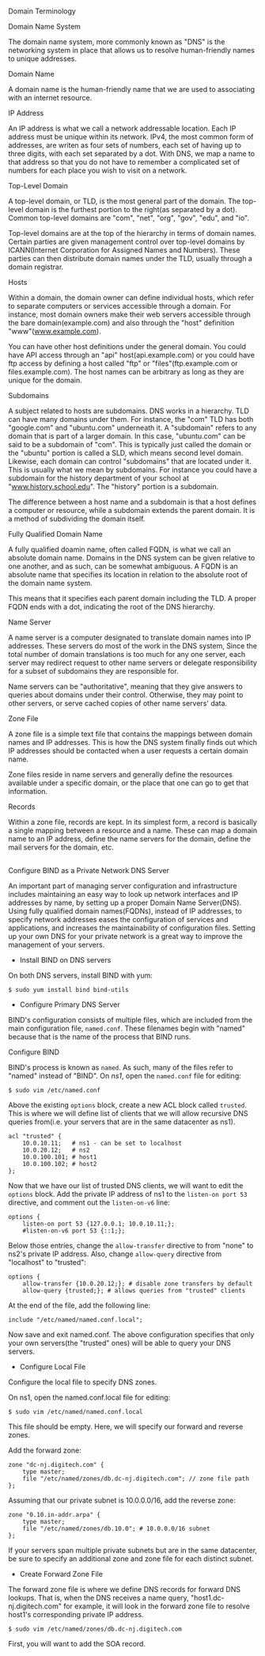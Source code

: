 #


##

Domain Terminology


Domain Name System

The domain name system, more commonly known as "DNS" is the networking system in place that allows us to
resolve human-friendly names to unique addresses.

Domain Name

A domain name is the human-friendly name that we are used to associating with an internet resource.

IP Address

An IP address is what we call a network addressable location. Each IP address must be unique within its network.
IPv4, the most common form of addresses, are writen as four sets of numbers, each set of having up to three digits,
with each set separated by a dot. With DNS, we map a name to that address so that you do not have to remember a
complicated set of numbers for each place you wish to visit on a network.

Top-Level Domain

A top-level domain, or TLD, is the most general part of the domain. The top-level domain is the furthest portion
to the right(as separated by a dot). Common top-level domains are "com", "net", "org", "gov", "edu", and "io".

Top-level domains are at the top of the hierarchy in terms of domain names. Certain parties are given management
control over top-level domains by ICANN(Internet Corporation for Assigned Names and Numbers). These parties can then
distribute domain names under the TLD, usually through a domain registrar.

Hosts

Within a domain, the domain owner can define individual hosts, which refer to separate computers or services accessible
through a domain. For instance, most domain owners make their web servers accessible through the bare domain(example.com)
and also through the "host" definition "www"(www.example.com).

You can have other host definitions under the general domain. You could have API access through an "api" host(api.example.com)
or you could have ftp access by defining a host called "ftp" or "files"(ftp.example.com or files.example.com). The host names
can be arbitrary as long as they are unique for the domain.

Subdomains

A subject related to hosts are subdomains.
DNS works in a hierarchy. TLD can have many domains under them. For instance, the "com" TLD has both "google.com" and "ubuntu.com" underneath it.
A "subdomain" refers to any domain that is part of a larger domain. In this case, "ubuntu.com" can be said to be a subdomain of "com". This is typically
just called the domain or the "ubuntu" portion is called a SLD, which means second level domain. Likewise, each domain can control "subdomains"
that are located under it. This is usually what we mean by subdomains. For instance you could have a subdomain for the history department of your school at
"www.history.school.edu". The "history" portion is a subdomain.

The difference between a host name and a subdomain is that a host defines a computer or resource, while a subdomain extends the parent domain.
It is a method of subdividing the domain itself.

Fully Qualified Domain Name

A fully qualified doamin name, often called FQDN, is what we call an absolute domain name. Domains in the DNS system can be given relative to one another,
and as such, can be somewhat ambiguous. A FQDN is an absolute name that specifies its location in relation to the absolute root of the domain name system.

This means that it specifies each parent domain including the TLD. A proper FQDN ends with a dot, indicating the root of the DNS hierarchy.

Name Server

A name server is a computer designated to translate domain names into IP addresses. These servers do most of the work in the DNS system,
Since the total number of domain translations is too much for any one server, each server may redirect request to other name servers or delegate
responsibility for a subset of subdomains they are responsible for.

Name servers can be "authoritative", meaning that they give answers to queries about domains under their control. Otherwise, they may point to other
servers, or serve cached copies of other name servers' data.

Zone File

A zone file is a simple text file that contains the mappings between domain names and IP addresses. This is how the DNS system finally finds out which IP
addresses should be contacted when a user requests a certain domain name.

Zone files reside in name servers and generally define the resources available under a specific domain, or the place that one can go to get that information.

Records

Within a zone file, records are kept. In its simplest form, a record is basically a single mapping between a resource and a name. These can map a domain name
to an IP address, define the name servers for the domain, define the mail servers for the domain, etc.
##

Configure BIND as a Private Network DNS Server


An important part of managing server configuration and infrastructure includes maintaining an easy way to
look up network interfaces and IP addresses by name, by setting up a proper Domain Name Server(DNS).
Using fully qualified domain names(FQDNs), instead of IP addresses, to specify network addresses eases the
configuration of services and applications, and increases the maintainability of configuration files. Setting
up your own DNS for your private network is a great way to improve the management of your servers.


* Install BIND on DNS servers

On both DNS servers, install BIND with yum:

    $ sudo yum install bind bind-utils

* Configure Primary DNS Server

BIND's configuration consists of multiple files, which are included from the main configuration file, `named.conf`.
These filenames begin with "named" because that is the name of the process that BIND runs.

Configure BIND

BIND's process is known as `named`. As such, many of the files refer to "named" instead of "BIND".
On _ns1_, open the `named.conf` file for editing:

    $ sudo vim /etc/named.conf

Above the existing `options` block, create a new ACL block called `trusted`. This is where we will define list of
clients that we will allow recursive DNS queries from(i.e. your servers that are in the same datacenter as ns1).

```
acl "trusted" {
    10.0.10.11;   # ns1 - can be set to localhost
    10.0.20.12;   # ns2
    10.0.100.101; # host1
    10.0.100.102; # host2
};
```

Now that we have our list of trusted DNS clients, we will want to edit the `options` block.
Add the private IP address of ns1 to the `listen-on port 53` directive, and comment out the `listen-on-v6` line:

```
options {
    listen-on port 53 {127.0.0.1; 10.0.10.11;};
    #listen-on-v6 port 53 {::1;};
```

Below those entries, change the `allow-transfer` directive to from "none" to ns2's private IP address. Also, change
`allow-query` directive from "localhost" to "trusted":
```
options {
    allow-transfer {10.0.20.12;}; # disable zone transfers by default
    allow-query {trusted;}; # allows queries from "trusted" clients
```

At the end of the file, add the following line:
```
include "/etc/named/named.conf.local";
```

Now save and exit named.conf. The above configuration specifies that only your own servers(the "trusted" ones) will be able to query your DNS servers.


* Configure Local File

Configure the local file to specify DNS zones.

On ns1, open the named.conf.local file for editing:

    $ sudo vim /etc/named/named.conf.local

This file should be empty. Here, we will specify our forward and reverse zones.

Add the forward zone:
```
zone "dc-nj.digitech.com" {
    type master;
    file "/etc/named/zones/db.dc-nj.digitech.com"; // zone file path
};
```

Assuming that our private subnet is 10.0.0.0/16, add the reverse zone:
```
zone "0.10.in-addr.arpa" {
    type master;
    file "/etc/named/zones/db.10.0"; # 10.0.0.0/16 subnet
};
```
If your servers span multiple private subnets but are in the same datacenter, be sure to specify an additional zone and zone file for each distinct subnet.

* Create Forward Zone File

The forward zone file is where we define DNS records for forward DNS lookups.
That is, when the DNS receives a name query, "host1.dc-nj.digitech.com" for example, it will look in the forward zone file to resolve host1's corresponding private IP address.

    $ sudo vim /etc/named/zones/db.dc-nj.digitech.com

First, you will want to add the SOA record.

